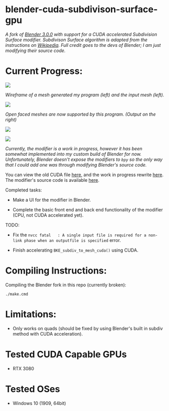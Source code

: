 # blender-cuda-subdivison-surface-gpu

*A fork of [Blender 3.0.0](https://github.com/blender/blender/tree/blender-v3.0-release) with support for a CUDA accelerated Subdivision Surface modifier. Subdivison Surface algorithm is adapted from the instructions on [Wikipedia](https://en.wikipedia.org/wiki/Catmull%E2%80%93Clark_subdivision_surface). Full credit goes to the devs of Blender; I am just modifying their source code.*

# Current Progress:

![](https://i.imgur.com/gZAbyqv.png?raw=true)

*Wireframe of a mesh generated my program (left) and the input mesh (left).*

![](https://i.imgur.com/MfCeLJB.png?raw=true)

*Open faced meshes are now supported by this program. (Output on the right)*

![](https://i.imgur.com/wSqWEDn.png?raw=true)

![](https://i.imgur.com/sgEMxG7.png?raw=true)

*Currently, the modifier is a work in progress, however it has been somewhat implemented into my custom build of Blender for now. Unfortunately, Blender doesn't expose the modifiers to `bpy` so the only way that I could add one was through modifying Blender's source code.*

You can view the old CUDA file [here](https://github.com/katznboyz1/blender-cuda-subdivision-surface-gpu/blob/master/custom_source/gpu-subsurf.old.cu), and the work in progress rewrite [here](https://github.com/katznboyz1/blender-cuda-subdivision-surface-gpu/blob/master/custom_source/gpu-subsurf.cu). The modifier's source code is available [here](https://github.com/katznboyz1/blender-cuda-subdivision-surface-gpu/blob/master/source/blender/modifiers/intern/MOD_gpusubsurf.c).

Completed tasks:

- Make a UI for the modifier in Blender.

- Complete the basic front end and back end functionality of the modifier (CPU, not CUDA accelerated yet).

TODO:

- Fix the `nvcc fatal   : A single input file is required for a non-link phase when an outputfile is specified` error.

- Finish accelerating `BKE_subdiv_to_mesh_cuda()` using CUDA. 

# Compiling Instructions:

Compiling the Blender fork in this repo (currently broken):

`./make.cmd`

# Limitations:

- Only works on quads (should be fixed by using Blender's built in subdiv method with CUDA acceleration).

# Tested CUDA Capable GPUs

- RTX 3080

# Tested OSes

- Windows 10 (1909, 64bit)